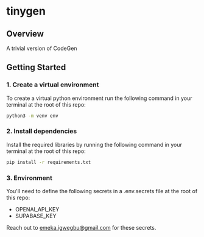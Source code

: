 # tinygen

## Overview
A trivial version of CodeGen

## Getting Started

### 1. Create a virtual environment
To create a virtual python environment run the following command in your terminal at the root of this repo:
```bash
python3 -m venv env
```

### 2. Install dependencies
Install the required libraries by running the following command in your terminal at the root of this repo:
```bash
pip install -r requirements.txt
```

### 3. Environment
You'll need to define the following secrets in a .env.secrets file at the root of this repo:
- OPENAI_API_KEY
- SUPABASE_KEY

Reach out to emeka.igwegbu@gmail.com for these secrets.